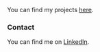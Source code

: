You can find my projects [here](https://github.com/jeansberg/repos).

### Contact

You can find me on [LinkedIn](https://www.linkedin.com/in/jensgenberg/).
